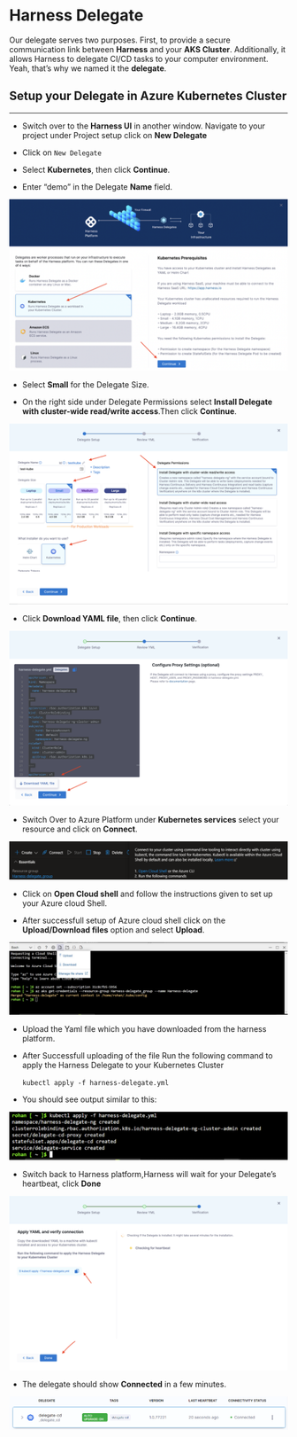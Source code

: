 # Harness Delegate

Our delegate serves two purposes. First, to provide a secure communication link between **Harness** and your **AKS Cluster**. Additionally, it allows Harness to delegate CI/CD tasks to your computer environment. Yeah, that’s why we named it the **delegate**.

## Setup your Delegate in Azure Kubernetes Cluster
***

- Switch over to the **Harness UI** in another window. Navigate to your project under Project setup click on **New Delegate**

- Click on `New Delegate`

- Select **Kubernetes**, then click **Continue**.

- Enter “demo” in the Delegate **Name** field.

![Delegate Type ](/Images/delegate-type.png)


- Select **Small** for the Delegate Size.

- On the right side under Delegate Permissions select **Install Delegate with cluster-wide read/write access**.Then click **Continue**.


![Delegate Size](/Images/delegate-size.png)


- Click **Download YAML file**, then click **Continue**.


![Download YAML file](/Images/download-delegate.png)

- Switch Over to Azure Platform under **Kubernetes services** select your resource and click on **Connect**.

![Connect to Azure CLI](/Images/Azureconnect.PNG)

- Click on **Open Cloud shell** and follow the instructions given to set up your Azure cloud Shell.

- After successfull setup of Azure cloud shell click on the **Upload/Download files** option and select **Upload**.

![Azure CLI](/Images/AzureCLI.jpg)

- Upload the Yaml file which you have downloaded from the harness platform.

- After Successfull uploading of the file
Run the following command to apply the Harness Delegate to your Kubernetes Cluster
 
   ` kubectl apply -f harness-delegate.yml  `


- You should see output similar to this:

![Command Output in CLI](/Images/KubectlCommandoutput.PNG)


- Switch back to Harness platform,Harness will wait for your Delegate’s heartbeat, click **Done**

![Delegate Heart-Beat](/Images/delegate-heartbeat.png)




- The delegate should show **Connected** in a few minutes.

![Delegate succesfully connected](/Images/delegateConnected.PNG)









